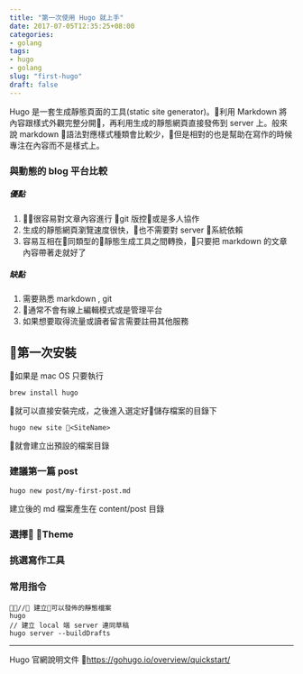 ```yaml
---
title: "第一次使用 Hugo 就上手"
date: 2017-07-05T12:35:25+08:00
categories:
- golang
tags:
- hugo
- golang
slug: "first-hugo"
draft: false
---
```

Hugo 是一套生成靜態頁面的工具(static site generator)。利用 Markdown 將內容跟樣式外觀完整分開，再利用生成的靜態網頁直接發佈到 server 上。般來說 markdown 語法對應樣式種類會比較少，但是相對的也是幫助在寫作的時候專注在內容而不是樣式上。

<!--more-->

### 與動態的 blog 平台比較
##### 優點   
1. 很容易對文章內容進行 git 版控或是多人協作   
2. 生成的靜態網頁瀏覽速度很快，也不需要對 server 系統依賴   
3. 容易互相在同類型的靜態生成工具之間轉換，只要把 markdown 的文章內容帶著走就好了   

##### 缺點   
1. 需要熟悉 markdown , git   
2. 通常不會有線上編輯模式或是管理平台   
3. 如果想要取得流量或讀者留言需要註冊其他服務

## 第一次安裝

如果是 mac OS 只要執行   

    brew install hugo

就可以直接安裝完成，之後進入選定好儲存檔案的目錄下

    hugo new site <SiteName>

就會建立出預設的檔案目錄
### 建議第一篇 post
```
hugo new post/my-first-post.md
```
建立後的 md 檔案產生在 content/post 目錄
### 選擇 Theme

### 挑選寫作工具

### 常用指令

    // 建立可以發佈的靜態檔案
    hugo
    // 建立 local 端 server 連同草稿
    hugo server --buildDrafts 

-----------------------------
 Hugo 官網說明文件 <https://gohugo.io/overview/quickstart/>